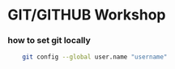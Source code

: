 # GIT/GITHUB Workshop


### how to set git locally


```bash
    git config --global user.name "username"    
```